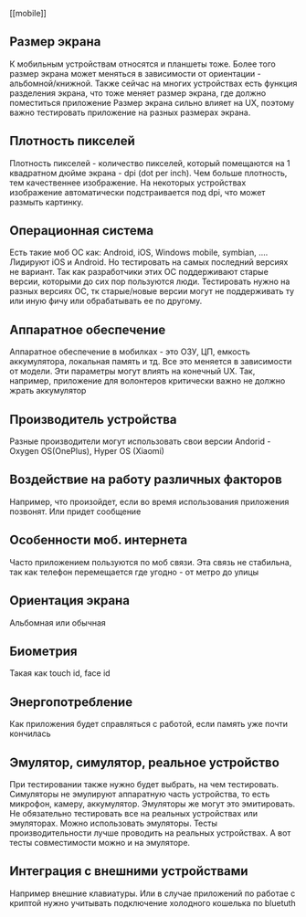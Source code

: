 [[mobile]]
## Размер экрана
К мобильным устройствам относятся и планшеты тоже. Более того размер экрана может меняться в зависимости от ориентации - альбомной/книжной. Также сейчас на многих устройствах есть функция разделения экрана, что тоже меняет размер экрана, где должно поместиться приложение
Размер экрана сильно влияет на UX, поэтому важно тестировать приложение на разных размерах экрана.
## Плотность пикселей
Плотность пикселей - количество пикселей, который помещаются на 1 квадратном дюйме экрана - dpi (dot per inch). Чем больше плотность, тем качественнее изображение. На некоторых устройствах изображение автоматически подстраивается под dpi, что может размыть картинку. 
## Операционная система
Есть такие моб ОС как: Android, iOS, Windows mobile, symbian, .... Лидируют iOS и Android. Но тестировать на самых последний версиях не вариант. Так как разработчики этих ОС поддерживают старые версии, которыми до сих пор пользуются люди. Тестировать нужно на разных версиях ОС, тк старые/новые версии могут не поддерживать ту или иную фичу или обрабатывать ее по другому.
## Аппаратное обеспечение
Аппаратное обеспечение в мобилках - это ОЗУ, ЦП, емкость аккумулятора, локальная память и тд. Все это меняется в зависимости от модели. Эти параметры могут влиять на конечный UX. Так, например, приложение для волонтеров критически важно не должно жрать аккумулятор
## Производитель устройства
Разные производители могут использовать свои версии Andorid - Oxygen OS(OnePlus), Hyper OS (Xiaomi)
## Воздействие на работу различных факторов
Например, что произойдет, если во время использования приложения позвонят. Или придет сообщение
## Особенности моб. интернета
Часто приложением пользуются по моб связи. Эта связь не стабильна, так как телефон перемещается где угодно - от метро до улицы
## Ориентация экрана
Альбомная или обычная
## Биометрия
Такая как touch id, face id
## Энергопотребление
Как приложения будет справляться с работой, если память уже почти кончилась
## Эмулятор, симулятор, реальное устройство
При тестировании также нужно будет выбрать, на чем тестировать. Симуляторы не эмулируют аппаратную часть устройства, то есть микрофон, камеру, аккумулятор. Эмуляторы же могут это эмитировать. Не обязательно тестировать все на реальных устройствах или эмуляторах. Можно использовать эмуляторы. Тесты производительности лучше проводить на реальных устройствах. А вот тесты совместимости можно и на эмуляторе.
## Интеграция с внешними устройствами
Например внешние клавиатуры. Или в случае приложений по работае с криптой нужно учитывать подключение холодного кошелька по bluetuth
